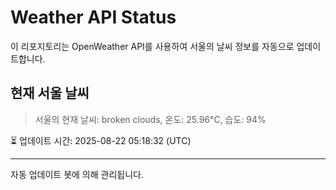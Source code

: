 
# Weather API Status

이 리포지토리는 OpenWeather API를 사용하여 서울의 날씨 정보를 자동으로 업데이트합니다.

## 현재 서울 날씨
> 서울의 현재 날씨: broken clouds, 온도: 25.96°C, 습도: 94%

⏳ 업데이트 시간: 2025-08-22 05:18:32 (UTC)

---
자동 업데이트 봇에 의해 관리됩니다.
